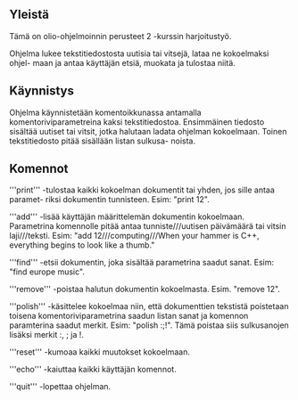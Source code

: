 ## Yleistä

Tämä on olio-ohjelmoinnin perusteet 2 -kurssin harjoitustyö.

Ohjelma lukee tekstitiedostosta uutisia tai vitsejä, lataa ne kokoelmaksi ohjel-
maan ja antaa käyttäjän etsiä, muokata ja tulostaa niitä.

## Käynnistys

Ohjelma käynnistetään komentoikkunassa antamalla komentoriviparametreina kaksi
tekstitiedostoa. Ensimmäinen tiedosto sisältää uutiset tai vitsit, jotka halutaan
ladata ohjelman kokoelmaan. Toinen tekstitiedosto pitää sisällään listan sulkusa-
noista.

## Komennot

'''print''' -tulostaa kaikki kokoelman dokumentit tai yhden, jos sille antaa paramet-
riksi dokumentin tunnisteen. Esim: "print 12".

'''add''' -lisää käyttäjän määrittelemän dokumentin kokoelmaan. Parametrina komennolle
pitää antaa tunniste///uutisen päivämäärä tai vitsin laji///teksti. Esim:
"add 12///computing///When your hammer is C++, everything begins to look like a thumb."

'''find''' -etsii dokumentin, joka sisältää parametrina saadut sanat. Esim: "find europe
music".

'''remove''' -poistaa halutun dokumentin kokoelmasta. Esim. "remove 12".

'''polish''' -käsittelee kokoelmaa niin, että dokumenttien tekstistä poistetaan toisena
komentoriviparametrina saadun listan sanat ja komennon paramterina saadut merkit.
Esim: "polish :;!". Tämä poistaa siis sulkusanojen lisäksi merkit :, ; ja !.

'''reset''' -kumoaa kaikki muutokset kokoelmaan.

'''echo''' -kaiuttaa kaikki käyttäjän komennot. 

'''quit''' -lopettaa ohjelman.
